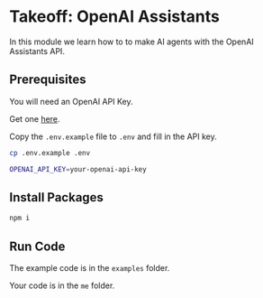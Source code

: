 # Takeoff: OpenAI Assistants

In this module we learn how to to make AI agents with the OpenAI Assistants API.

## Prerequisites

You will need an OpenAI API Key.

Get one [here](https://platform.openai.com/api-keys).

Copy the `.env.example` file to `.env` and fill in the API key.

```bash
cp .env.example .env
```

```bash
OPENAI_API_KEY=your-openai-api-key
```

## Install Packages

```bash
npm i
```

## Run Code

The example code is in the `examples` folder.

Your code is in the `me` folder.
